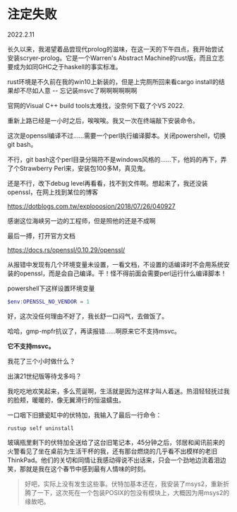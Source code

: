 # 注定失败

2022.2.11

长久以来，我渴望着品尝现代prolog的滋味，在这一天的下午四点，我开始尝试安装scryer-prolog。它是一个Warren's Abstract Machine的rust版，而且立志要成为如同GHC之于haskell的事实标准。

rust环境是不久前在我的win10上新装的，但是上完厕所回来看cargo install的结果却不尽如人意 -- 忘记装msvc了啊啊啊啊啊啊

官网的Visual C++ build tools太难找，没奈何下载了个VS 2022.

重新上路已经是一小时之后，唉唉唉。我又一次在终端敲下安装命令。

这次是openssl编译不过......需要一个perl执行编译脚本。关闭powershell，切换git bash。

不行，git bash这个perl目录分隔符不是windows风格的......下，他妈的再下，弄了个Strawberry Perl来，安装包100多M，真见鬼。

还是不行，改下debug level再看看，找不到文件啊。想起来了，我还没装openssl，在网上找到某位的博客

https://dotblogs.com.tw/explooosion/2018/07/26/040927

感谢这位海峡另一边的工程师，但是照他的还是不成啊

最后一搏，打开官方文档

https://docs.rs/openssl/0.10.29/openssl/

从报错中发现有几个环境变量未设置，一看文档，不设置的话编译时不会用系统安装的openssl，而是会自己编译。干！怪不得前面会需要perl运行什么编译脚本！

powershell下这样设置环境变量

```powershell
$env:OPENSSL_NO_VENDOR = 1
```

好，这次没任何理由不好了，我长舒一口闷气，去做饭了。

哈哈，gmp-mpfr抗议了，再读报错......啊原来它不支持msvc。

**它不支持msvc。**

我花了三个小时做什么？

出演21世纪版等待戈多吗？

我吃吃地欢笑起来，多么荒诞啊，生活就是因为这样才叫人着迷。热泪轻轻抚过我的脸颊，暖暖的，像无翼滑行的恒温蠕虫。

一口咽下旧搪瓷缸中的伏特加，我输入了最后一行命令：

```shell
rustup self uninstall
```

玻璃瓶里剩下的伏特加全送给了这台旧笔记本，45分钟之后，邻居和闻讯前来的火警看见了坐在桌前为生活干杯的我，还有那台燃烧的几乎看不出模样的老旧ThinkPad。他们的关切和同情让我感动得说不出话来，只会一个劲地边流着泪边笑，那就是我在这个春节中感到最有人情味的时刻。

> 好吧，实际上没有发生这些事。伏特加基本还在，我安装了msys2，重新折腾了一下，这次死在一个包装POSIX的包没有模块上，大概因为用msys2的缘故吧。